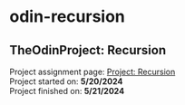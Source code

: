 # odin-recursion
## TheOdinProject: Recursion
Project assignment page: [Project: Recursion](https://www.theodinproject.com/lessons/javascript-recursion)\
Project started on: **5/20/2024**\
Project finished on: **5/21/2024**
